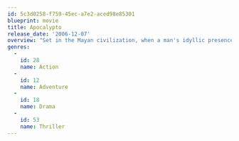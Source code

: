 ```yaml
---
id: 5c3d0258-f759-45ec-a7e2-aced98e85301
blueprint: movie
title: Apocalypto
release_date: '2006-12-07'
overview: "Set in the Mayan civilization, when a man's idyllic presence is brutally disrupted by a violent invading force, he is taken on a perilous journey to a world ruled by fear and oppression where a harrowing end awaits him. Through a twist of fate and spurred by the power of his love for his woman and his family he will make a desperate break to return home and to ultimately save his way of life."
genres:
  -
    id: 28
    name: Action
  -
    id: 12
    name: Adventure
  -
    id: 18
    name: Drama
  -
    id: 53
    name: Thriller
---
```

